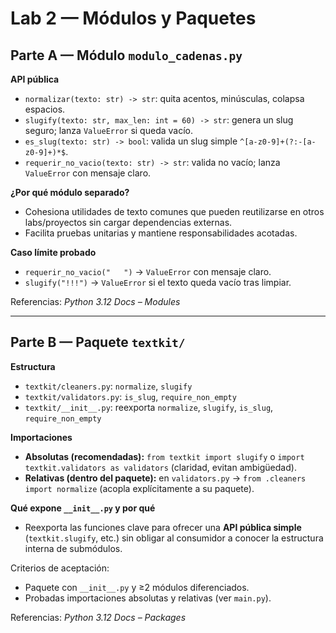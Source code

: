 # Lab 2 — Módulos y Paquetes

## Parte A — Módulo `modulo_cadenas.py`
**API pública**
- `normalizar(texto: str) -> str`: quita acentos, minúsculas, colapsa espacios.
- `slugify(texto: str, max_len: int = 60) -> str`: genera un slug seguro; lanza `ValueError` si queda vacío.
- `es_slug(texto: str) -> bool`: valida un slug simple `^[a-z0-9]+(?:-[a-z0-9]+)*$`.
- `requerir_no_vacio(texto: str) -> str`: valida no vacío; lanza `ValueError` con mensaje claro.

**¿Por qué módulo separado?**
- Cohesiona utilidades de texto comunes que pueden reutilizarse en otros labs/proyectos sin cargar dependencias externas.
- Facilita pruebas unitarias y mantiene responsabilidades acotadas.

**Caso límite probado**
- `requerir_no_vacio("   ")` → `ValueError` con mensaje claro.
- `slugify("!!!")` → `ValueError` si el texto queda vacío tras limpiar.

Referencias: *Python 3.12 Docs – Modules*

---

## Parte B — Paquete `textkit/`
**Estructura**
- `textkit/cleaners.py`: `normalize`, `slugify`
- `textkit/validators.py`: `is_slug`, `require_non_empty`
- `textkit/__init__.py`: reexporta `normalize`, `slugify`, `is_slug`, `require_non_empty`

**Importaciones**
- **Absolutas (recomendadas):** `from textkit import slugify` o `import textkit.validators as validators` (claridad, evitan ambigüedad).
- **Relativas (dentro del paquete):** en `validators.py` → `from .cleaners import normalize` (acopla explícitamente a su paquete).

**Qué expone `__init__.py` y por qué**
- Reexporta las funciones clave para ofrecer una **API pública simple** (`textkit.slugify`, etc.) sin obligar al consumidor a conocer la estructura interna de submódulos.

Criterios de aceptación: 
- Paquete con `__init__.py` y ≥2 módulos diferenciados.
- Probadas importaciones absolutas y relativas (ver `main.py`).

Referencias: *Python 3.12 Docs – Packages*
